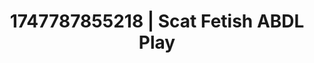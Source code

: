 ---
categories:
- Face fucking
- Naughty librarian
- Subtle dominance
- Queer kinks
- Curvy bodies
image: /assets/images/1747787855218.jpg
layout: post
seo:
  description: Featured content with artistic Scat Fetish, ABDL Play. HD images available.
  keywords: Scat Fetish, ABDL Play
  og_image: /assets/images/1747787855218.jpg
  schema_type: VisualArtwork
tags:
- ABDL Play
- Scat Fetish
- '#1747787855218'
title: 1747787855218 | Scat Fetish ABDL Play
---